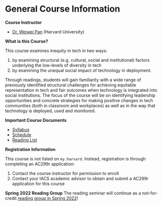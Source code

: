 # General Course Information

**Course Instructor**

- [Dr. Weiwei Pan](https://onefishy.github.io) (Harvard University) 

**What is this Course?**

This course examines inequity in tech in two ways: 

1. by examining structural (e.g. cultural, social and institutional) factors underlying the low-levels of diversity in tech 
2. by examining the unequal social impact of technology in deployment. 

Through readings, students will gain familiarity with a wide range of previously identified structural challenges for achieving equitable representation in tech and fair outcomes when technology is integrated into social institutions. The focus of the course will be on identifying leadership opportunities and concrete strategies for making positive changes in tech communities (both in classroom and workplaces) as well as in the way that technology is deployed, used and monitored.

**Important Course Documents**
- [Syllabus](./syllabus.html)
- [Schedule](./schedule.html)
- [Reading List](./reading_list.html)

**Registration Information**

This course is not listed on `my.harvard`. Instead, registration is through completing an AC299r application:
1. Contact the course instructor for permission to enroll
2. Contact your IACS academic advisor to obtain and submit a AC299r application for this course

**Spring 2022 Reading Group**
The reading seminar will continue as a not-for-credit [reading group in Spring 2022](./reading_group.html)!
